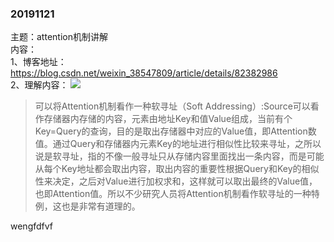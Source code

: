 ### 20191121  
主题：attention机制讲解</br>
内容：</br>
1、博客地址：https://blog.csdn.net/weixin_38547809/article/details/82382986</br>
2、理解内容：
![](https://ss.csdn.net/p?http://mmbiz.qpic.cn/mmbiz_png/ptp8P184xjxeRHqppry03SX1TTiblocHfIofqwrQntksrDjdCaafxv0E1ibK9CMHGzl9GlAMGJdXBiaeqTCANgCyg/0?wx_fmt=png)
>可以将Attention机制看作一种软寻址（Soft Addressing）:Source可以看作存储器内存储的内容，元素由地址Key和值Value组成，当前有个Key=Query的查询，目的是取出存储器中对应的Value值，即Attention数值。通过Query和存储器内元素Key的地址进行相似性比较来寻址，之所以说是软寻址，指的不像一般寻址只从存储内容里面找出一条内容，而是可能从每个Key地址都会取出内容，取出内容的重要性根据Query和Key的相似性来决定，之后对Value进行加权求和，这样就可以取出最终的Value值，也即Attention值。所以不少研究人员将Attention机制看作软寻址的一种特例，这也是非常有道理的。</br>

wengfdfvf
